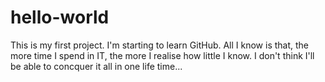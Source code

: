 # hello-world

This is my first project. I'm starting to learn GitHub.
All I know is that, the more time I spend in IT, the more I realise how little I know.
I don't think I'll be able to concquer it all in one life time...
